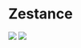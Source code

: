 # Zestance
![](https://img.shields.io/badge/项目状态-开发中-9cf.svg?style=flat-square)
![](https://img.shields.io/badge/当前版本-%5B不可用%5D-blueviolet.svg?style=flat-square)
